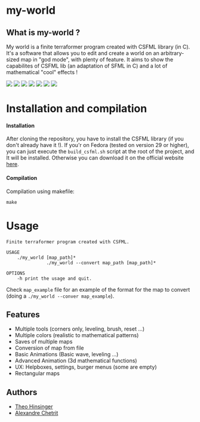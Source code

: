 # my-world

## What is my-world ?

My world is a finite terraformer program created with CSFML library (in C). It's a software that allows you to edit and create a world on an arbitrary-sized map in "god mode", with plenty of feature. It aims to show the capabilites of CSFML lib (an adaptation of SFML in C) and a lot of mathematical "cool" effects !

![](.github/ressources/highlight/basic-editing.gif)
![](.github/ressources/highlight/tools.gif)
![](.github/ressources/highlight/menu.gif)
![](.github/ressources/highlight/colors.gif)
![](.github/ressources/highlight/rectangular_map.png)
![](.github/ressources/highlight/3dshape.png)
![](.github/ressources/highlight/animations.gif)

# Installation and compilation
#### Installation
After cloning the repository, you have to install the CSFML library (if you don't already have it !).
If you'r on Fedora (tested on version 29 or higher), you can just execute the ``build_csfml.sh`` script at the root of the project, and It will be installed. Otherwise you can download it on the official website [here](https://www.sfml-dev.org/download/csfml/index-fr.php).

#### Compilation
Compilation using makefile:
```
make
```

# Usage
```
Finite terraformer program created with CSFML.

USAGE
    ./my_world [map_path]*
               ./my_world --convert map_path [map_path]*

OPTIONS
    -h print the usage and quit.
```

Check ``map_example`` file for an example of the format for the map to convert (doing a ``./my_world --conver map_example``).

## Features
- Multiple tools (corners only, leveling, brush, reset ...)
- Multiple colors (realistic to mathematical patterns)
- Saves of multiple maps
- Conversion of map from file
- Basic Animations (Basic wave, leveling ...)
- Advanced Animation (3d mathematical functions)
- UX: Helpboxes, settings, burger menus (some are empty)
- Rectangular maps

## Authors
  - [Theo Hinsinger](https://github.com/TheoHertz)
  - [Alexandre Chetrit](https://github.com/chetrit)
  